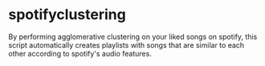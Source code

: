 # spotifyclustering

By performing agglomerative clustering on your liked songs on spotify, this script automatically creates playlists with songs that are similar to each other according to spotify's audio features.
